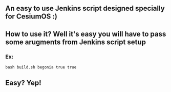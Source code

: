 ## An easy to use Jenkins script designed specially for CesiumOS :) 

## How to use it? Well it's easy you will have to pass some arugments from Jenkins script setup 

### Ex: 

``` bash build.sh begonia true true ```

## Easy? Yep! 
